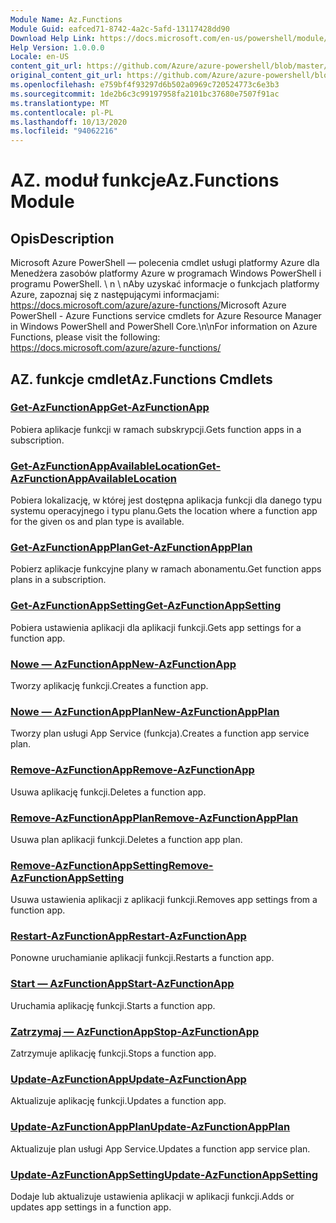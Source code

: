 ```yaml
---
Module Name: Az.Functions
Module Guid: eafced71-8742-4a2c-5afd-13117428dd90
Download Help Link: https://docs.microsoft.com/en-us/powershell/module/az.functions
Help Version: 1.0.0.0
Locale: en-US
content_git_url: https://github.com/Azure/azure-powershell/blob/master/src/Functions/help/Az.Functions.md
original_content_git_url: https://github.com/Azure/azure-powershell/blob/master/src/Functions/help/Az.Functions.md
ms.openlocfilehash: e759bf4f93297d6b502a0969c720524773c6e3b3
ms.sourcegitcommit: 1de2b6c3c99197958fa2101bc37680e7507f91ac
ms.translationtype: MT
ms.contentlocale: pl-PL
ms.lasthandoff: 10/13/2020
ms.locfileid: "94062216"
---
```

# <span data-ttu-id="96381-101">AZ. moduł funkcje</span><span class="sxs-lookup"><span data-stu-id="96381-101">Az.Functions Module</span></span>
## <span data-ttu-id="96381-102">Opis</span><span class="sxs-lookup"><span data-stu-id="96381-102">Description</span></span>
<span data-ttu-id="96381-103">Microsoft Azure PowerShell — polecenia cmdlet usługi platformy Azure dla Menedżera zasobów platformy Azure w programach Windows PowerShell i programu PowerShell. \ n \ nAby uzyskać informacje o funkcjach platformy Azure, zapoznaj się z następującymi informacjami: https://docs.microsoft.com/azure/azure-functions/</span><span class="sxs-lookup"><span data-stu-id="96381-103">Microsoft Azure PowerShell - Azure Functions service cmdlets for Azure Resource Manager in Windows PowerShell and PowerShell Core.\n\nFor information on Azure Functions, please visit the following: https://docs.microsoft.com/azure/azure-functions/</span></span>

## <span data-ttu-id="96381-104">AZ. funkcje cmdlet</span><span class="sxs-lookup"><span data-stu-id="96381-104">Az.Functions Cmdlets</span></span>
### [<span data-ttu-id="96381-105">Get-AzFunctionApp</span><span class="sxs-lookup"><span data-stu-id="96381-105">Get-AzFunctionApp</span></span>](Get-AzFunctionApp.md)
<span data-ttu-id="96381-106">Pobiera aplikacje funkcji w ramach subskrypcji.</span><span class="sxs-lookup"><span data-stu-id="96381-106">Gets function apps in a subscription.</span></span>

### [<span data-ttu-id="96381-107">Get-AzFunctionAppAvailableLocation</span><span class="sxs-lookup"><span data-stu-id="96381-107">Get-AzFunctionAppAvailableLocation</span></span>](Get-AzFunctionAppAvailableLocation.md)
<span data-ttu-id="96381-108">Pobiera lokalizację, w której jest dostępna aplikacja funkcji dla danego typu systemu operacyjnego i typu planu.</span><span class="sxs-lookup"><span data-stu-id="96381-108">Gets the location where a function app for the given os and plan type is available.</span></span>

### [<span data-ttu-id="96381-109">Get-AzFunctionAppPlan</span><span class="sxs-lookup"><span data-stu-id="96381-109">Get-AzFunctionAppPlan</span></span>](Get-AzFunctionAppPlan.md)
<span data-ttu-id="96381-110">Pobierz aplikacje funkcyjne plany w ramach abonamentu.</span><span class="sxs-lookup"><span data-stu-id="96381-110">Get function apps plans in a subscription.</span></span>

### [<span data-ttu-id="96381-111">Get-AzFunctionAppSetting</span><span class="sxs-lookup"><span data-stu-id="96381-111">Get-AzFunctionAppSetting</span></span>](Get-AzFunctionAppSetting.md)
<span data-ttu-id="96381-112">Pobiera ustawienia aplikacji dla aplikacji funkcji.</span><span class="sxs-lookup"><span data-stu-id="96381-112">Gets app settings for a function app.</span></span>

### [<span data-ttu-id="96381-113">Nowe — AzFunctionApp</span><span class="sxs-lookup"><span data-stu-id="96381-113">New-AzFunctionApp</span></span>](New-AzFunctionApp.md)
<span data-ttu-id="96381-114">Tworzy aplikację funkcji.</span><span class="sxs-lookup"><span data-stu-id="96381-114">Creates a function app.</span></span>

### [<span data-ttu-id="96381-115">Nowe — AzFunctionAppPlan</span><span class="sxs-lookup"><span data-stu-id="96381-115">New-AzFunctionAppPlan</span></span>](New-AzFunctionAppPlan.md)
<span data-ttu-id="96381-116">Tworzy plan usługi App Service (funkcja).</span><span class="sxs-lookup"><span data-stu-id="96381-116">Creates a function app service plan.</span></span>

### [<span data-ttu-id="96381-117">Remove-AzFunctionApp</span><span class="sxs-lookup"><span data-stu-id="96381-117">Remove-AzFunctionApp</span></span>](Remove-AzFunctionApp.md)
<span data-ttu-id="96381-118">Usuwa aplikację funkcji.</span><span class="sxs-lookup"><span data-stu-id="96381-118">Deletes a function app.</span></span>

### [<span data-ttu-id="96381-119">Remove-AzFunctionAppPlan</span><span class="sxs-lookup"><span data-stu-id="96381-119">Remove-AzFunctionAppPlan</span></span>](Remove-AzFunctionAppPlan.md)
<span data-ttu-id="96381-120">Usuwa plan aplikacji funkcji.</span><span class="sxs-lookup"><span data-stu-id="96381-120">Deletes a function app plan.</span></span>

### [<span data-ttu-id="96381-121">Remove-AzFunctionAppSetting</span><span class="sxs-lookup"><span data-stu-id="96381-121">Remove-AzFunctionAppSetting</span></span>](Remove-AzFunctionAppSetting.md)
<span data-ttu-id="96381-122">Usuwa ustawienia aplikacji z aplikacji funkcji.</span><span class="sxs-lookup"><span data-stu-id="96381-122">Removes app settings from a function app.</span></span>

### [<span data-ttu-id="96381-123">Restart-AzFunctionApp</span><span class="sxs-lookup"><span data-stu-id="96381-123">Restart-AzFunctionApp</span></span>](Restart-AzFunctionApp.md)
<span data-ttu-id="96381-124">Ponowne uruchamianie aplikacji funkcji.</span><span class="sxs-lookup"><span data-stu-id="96381-124">Restarts a function app.</span></span>

### [<span data-ttu-id="96381-125">Start — AzFunctionApp</span><span class="sxs-lookup"><span data-stu-id="96381-125">Start-AzFunctionApp</span></span>](Start-AzFunctionApp.md)
<span data-ttu-id="96381-126">Uruchamia aplikację funkcji.</span><span class="sxs-lookup"><span data-stu-id="96381-126">Starts a function app.</span></span>

### [<span data-ttu-id="96381-127">Zatrzymaj — AzFunctionApp</span><span class="sxs-lookup"><span data-stu-id="96381-127">Stop-AzFunctionApp</span></span>](Stop-AzFunctionApp.md)
<span data-ttu-id="96381-128">Zatrzymuje aplikację funkcji.</span><span class="sxs-lookup"><span data-stu-id="96381-128">Stops a function app.</span></span>

### [<span data-ttu-id="96381-129">Update-AzFunctionApp</span><span class="sxs-lookup"><span data-stu-id="96381-129">Update-AzFunctionApp</span></span>](Update-AzFunctionApp.md)
<span data-ttu-id="96381-130">Aktualizuje aplikację funkcji.</span><span class="sxs-lookup"><span data-stu-id="96381-130">Updates a function app.</span></span>

### [<span data-ttu-id="96381-131">Update-AzFunctionAppPlan</span><span class="sxs-lookup"><span data-stu-id="96381-131">Update-AzFunctionAppPlan</span></span>](Update-AzFunctionAppPlan.md)
<span data-ttu-id="96381-132">Aktualizuje plan usługi App Service.</span><span class="sxs-lookup"><span data-stu-id="96381-132">Updates a function app service plan.</span></span>

### [<span data-ttu-id="96381-133">Update-AzFunctionAppSetting</span><span class="sxs-lookup"><span data-stu-id="96381-133">Update-AzFunctionAppSetting</span></span>](Update-AzFunctionAppSetting.md)
<span data-ttu-id="96381-134">Dodaje lub aktualizuje ustawienia aplikacji w aplikacji funkcji.</span><span class="sxs-lookup"><span data-stu-id="96381-134">Adds or updates app settings in a function app.</span></span>
